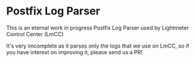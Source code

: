 # Postfix Log Parser

This is an eternal work in progress Postfix Log Parser used by Lightmeter Control Center (LmCC)

It's very imcomplete as it parses only the logs that we use on LmCC, so if you have interest on improving it,
please send us a PR!
